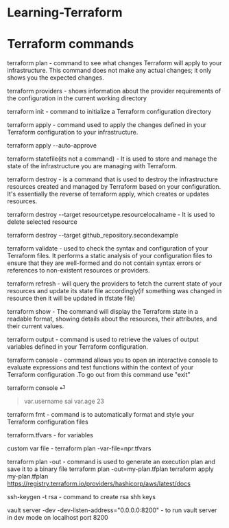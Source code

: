 # Learning-Terraform

# Terraform commands

terraform plan - command to see what changes Terraform will apply to your infrastructure. This command does not make any actual changes; it only shows you the expected changes.

terraform providers - shows information about the provider requirements of the configuration in the current working directory


terraform init - command to initialize a Terraform configuration directory

terraform apply - command used to apply the changes defined in your Terraform configuration to your infrastructure. 

terraform apply --auto-approve

terraform statefile(its not a command) -  It is used to store and manage the state of the infrastructure you are managing with Terraform. 

terraform destroy  - is a command that is used to destroy the infrastructure resources created and managed by Terraform based on your configuration. It's essentially the reverse of terraform apply, which creates or updates resources. 

terraform destroy --target resourcetype.resourcelocalname - It is used to delete selected resource 

terraform destroy --target github_repository.secondexample 

terraform validate   - used to check the syntax and configuration of your Terraform files. It performs a static analysis of your configuration files to ensure that they are well-formed and do not contain syntax errors or references to non-existent resources or providers.

terraform refresh      - will query the providers to fetch the current state of your resources and update its state file accordingly(if something was changed in resource then it will be updated in tfstate file)

terraform show       -  The command will display the Terraform state in a readable format, showing details about the resources, their attributes, and their current values.

terraform output  - command is used to retrieve the values of output variables defined in your Terraform configuration. 


terraform console   - command allows you to open an interactive console to evaluate expressions and test functions within the context of your Terraform configuration .To go out from this command use "exit"

terraform console ⏎
>var.username
sai
>var.age
23

terraform fmt   -   command is to automatically format and style your Terraform configuration files

terraform.tfvars   - for variables

custom var file - terraform plan -var-file=npr.tfvars

terraform plan -out    - command is used to generate an execution plan and save it to a binary file
terraform plan -out=my-plan.tfplan
terraform apply my-plan.tfplan
https://registry.terraform.io/providers/hashicorp/aws/latest/docs

ssh-keygen -t rsa   - command to create rsa shh keys

vault server -dev -dev-listen-address="0.0.0.0:8200"   - to run vault server in dev mode on localhost port 8200

